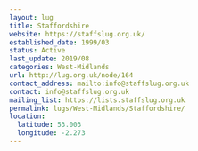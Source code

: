 ```yaml
---
layout: lug
title: Staffordshire
website: https://staffslug.org.uk/
established_date: 1999/03
status: Active
last_update: 2019/08
categories: West-Midlands
url: http://lug.org.uk/node/164
contact_address: mailto:info@staffslug.org.uk
contact: info@staffslug.org.uk
mailing_list: https://lists.staffslug.org.uk
permalink: lugs/West-Midlands/Staffordshire/
location:
  latitude: 53.003
  longitude: -2.273
---
```

